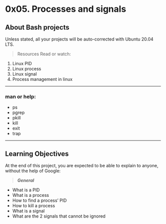 # 0x05. Processes and signals

## About Bash projects
Unless stated, all your projects will be auto-corrected with Ubuntu 20.04 LTS.

> Resources
Read or watch:

1. Linux PID
2. Linux process
3. Linux signal
4. Process management in linux

---

### man or help:

* ps
* pgrep
* pkill
* kill
* exit
* trap

---

## Learning Objectives
At the end of this project, you are expected to be able to explain to anyone, without the help of Google:

> _**General**_
* What is a PID
* What is a process
* How to find a process’ PID
* How to kill a process
* What is a signal
* What are the 2 signals that cannot be ignored
